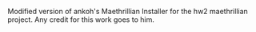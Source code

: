 Modified version of ankoh's Maethrillian Installer for the hw2 maethrillian project. Any credit for this work goes to him.